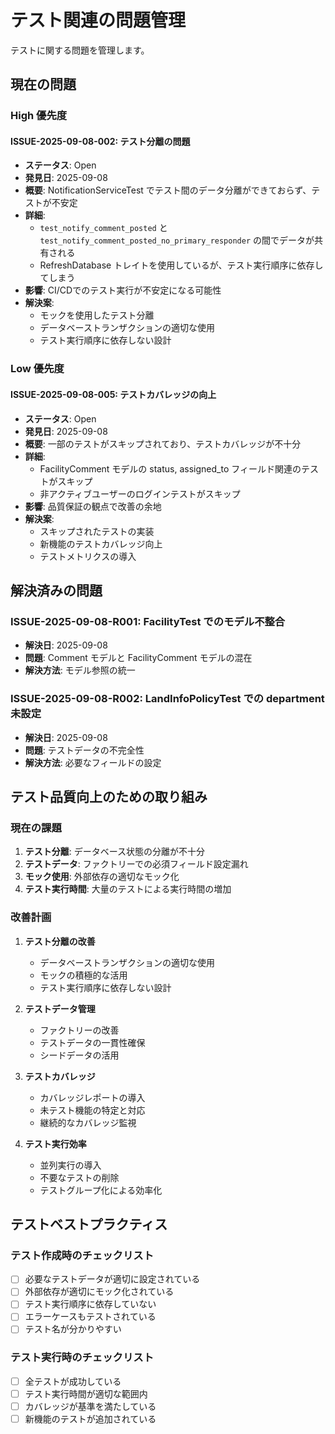 # テスト関連の問題管理

テストに関する問題を管理します。

## 現在の問題

### High 優先度

#### ISSUE-2025-09-08-002: テスト分離の問題
- **ステータス**: Open
- **発見日**: 2025-09-08
- **概要**: NotificationServiceTest でテスト間のデータ分離ができておらず、テストが不安定
- **詳細**: 
  - `test_notify_comment_posted` と `test_notify_comment_posted_no_primary_responder` の間でデータが共有される
  - RefreshDatabase トレイトを使用しているが、テスト実行順序に依存してしまう
- **影響**: CI/CDでのテスト実行が不安定になる可能性
- **解決案**: 
  - モックを使用したテスト分離
  - データベーストランザクションの適切な使用
  - テスト実行順序に依存しない設計

### Low 優先度

#### ISSUE-2025-09-08-005: テストカバレッジの向上
- **ステータス**: Open
- **発見日**: 2025-09-08
- **概要**: 一部のテストがスキップされており、テストカバレッジが不十分
- **詳細**: 
  - FacilityComment モデルの status, assigned_to フィールド関連のテストがスキップ
  - 非アクティブユーザーのログインテストがスキップ
- **影響**: 品質保証の観点で改善の余地
- **解決案**: 
  - スキップされたテストの実装
  - 新機能のテストカバレッジ向上
  - テストメトリクスの導入

## 解決済みの問題

### ISSUE-2025-09-08-R001: FacilityTest でのモデル不整合
- **解決日**: 2025-09-08
- **問題**: Comment モデルと FacilityComment モデルの混在
- **解決方法**: モデル参照の統一

### ISSUE-2025-09-08-R002: LandInfoPolicyTest での department 未設定
- **解決日**: 2025-09-08
- **問題**: テストデータの不完全性
- **解決方法**: 必要なフィールドの設定

## テスト品質向上のための取り組み

### 現在の課題
1. **テスト分離**: データベース状態の分離が不十分
2. **テストデータ**: ファクトリーでの必須フィールド設定漏れ
3. **モック使用**: 外部依存の適切なモック化
4. **テスト実行時間**: 大量のテストによる実行時間の増加

### 改善計画
1. **テスト分離の改善**
   - データベーストランザクションの適切な使用
   - モックの積極的な活用
   - テスト実行順序に依存しない設計

2. **テストデータ管理**
   - ファクトリーの改善
   - テストデータの一貫性確保
   - シードデータの活用

3. **テストカバレッジ**
   - カバレッジレポートの導入
   - 未テスト機能の特定と対応
   - 継続的なカバレッジ監視

4. **テスト実行効率**
   - 並列実行の導入
   - 不要なテストの削除
   - テストグループ化による効率化

## テストベストプラクティス

### テスト作成時のチェックリスト
- [ ] 必要なテストデータが適切に設定されている
- [ ] 外部依存が適切にモック化されている
- [ ] テスト実行順序に依存していない
- [ ] エラーケースもテストされている
- [ ] テスト名が分かりやすい

### テスト実行時のチェックリスト
- [ ] 全テストが成功している
- [ ] テスト実行時間が適切な範囲内
- [ ] カバレッジが基準を満たしている
- [ ] 新機能のテストが追加されている